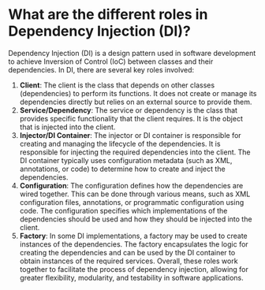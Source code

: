 # What are the different roles in Dependency Injection (DI)?
Dependency Injection (DI) is a design pattern used in software development to achieve Inversion of Control (IoC) between classes and their dependencies. In DI, there are several key roles involved:
1. **Client**: The client is the class that depends on other classes (dependencies) to perform its functions. It does not create or manage its dependencies directly but relies on an external source to provide them.
2. **Service/Dependency**: The service or dependency is the class that provides specific functionality that the client requires. It is the object that is injected into the client.
3. **Injector/DI Container**: The injector or DI container is responsible for creating and managing the lifecycle of the dependencies. It is responsible for injecting the required dependencies into the client. The DI container typically uses configuration metadata (such as XML, annotations, or code) to determine how to create and inject the dependencies.
4. **Configuration**: The configuration defines how the dependencies are wired together. This can be done through various means, such as XML configuration files, annotations, or programmatic configuration using code. The configuration specifies which implementations of the dependencies should be used and how they should be injected into the client.
5. **Factory**: In some DI implementations, a factory may be used to create instances of the dependencies. The factory encapsulates the logic for creating the dependencies and can be used by the DI container to obtain instances of the required services.
Overall, these roles work together to facilitate the process of dependency injection, allowing for greater flexibility, modularity, and testability in software applications.
